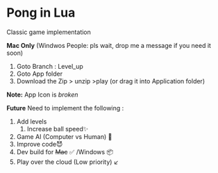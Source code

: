 # Pong in Lua 

Classic game implementation

**Mac Only** (Windwos People: pls wait, drop me a message if you need it soon)
1. Goto Branch : Level_up
2. Goto App folder
3. Download the Zip > unzip >play (or drag it into Application folder)

**Note:** App Icon is *broken*  




**Future**
Need to implement the following :

1. Add levels 
   1. Increase ball speed:sparkles:
2. Game AI (Computer vs Human) :robot:
3. Improve code:smiling_imp:
4. Dev build for ~~Mac~~ :white_check_mark: /Windows :package:
5. Play over the cloud (Low priority) :arrow_lower_left:
